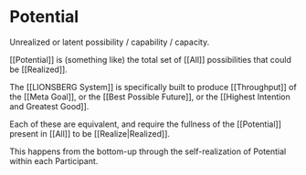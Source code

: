# Potential

Unrealized or latent possibility / capability / capacity. 

[[Potential]] is (something like) the total set of [[All]] possibilities that could be [[Realized]]. 

The [[LIONSBERG System]] is specifically built to produce [[Throughput]] of the [[Meta Goal]], or the [[Best Possible Future]], or the [[Highest Intention and Greatest Good]]. 

Each of these are equivalent, and require the fullness of the [[Potential]] present in [[All]] to be [[Realize|Realized]]. 

This happens from the bottom-up through the self-realization of Potential within each Participant. 
